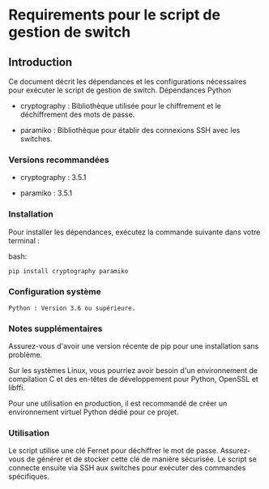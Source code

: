 # Requirements pour le script de gestion de switch
## Introduction

Ce document décrit les dépendances et les configurations nécessaires pour exécuter le script de gestion de switch.
Dépendances Python

- cryptography : Bibliothèque utilisée pour le chiffrement et le déchiffrement des mots de passe.

- paramiko : Bibliothèque pour établir des connexions SSH avec les switches.

### Versions recommandées

- cryptography : 3.5.1

- paramiko : 3.5.1

### Installation

Pour installer les dépendances, exécutez la commande suivante dans votre terminal :

bash:

    pip install cryptography paramiko

### Configuration système

    Python : Version 3.6 ou supérieure.

### Notes supplémentaires

Assurez-vous d'avoir une version récente de pip pour une installation sans problème.

Sur les systèmes Linux, vous pourriez avoir besoin d'un environnement de compilation C et des en-têtes de développement pour Python, OpenSSL et libffi.

Pour une utilisation en production, il est recommandé de créer un environnement virtuel Python dédié pour ce projet.

### Utilisation

Le script utilise une clé Fernet pour déchiffrer le mot de passe. Assurez-vous de générer et de stocker cette clé de manière sécurisée. Le script se connecte ensuite via SSH aux switches pour exécuter des commandes spécifiques.